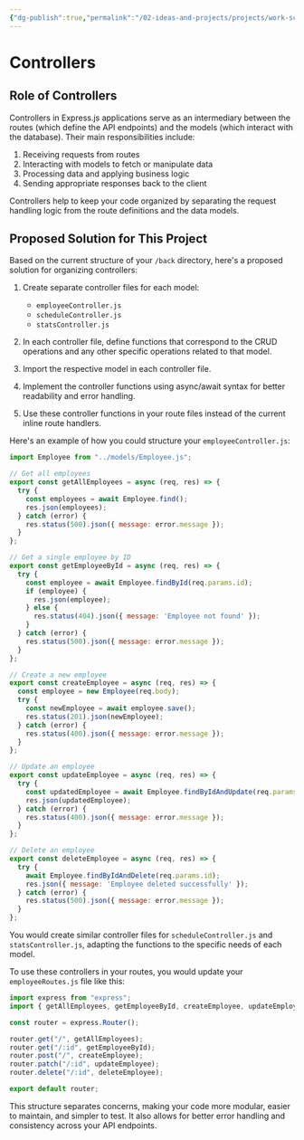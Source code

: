 ```yaml
---
{"dg-publish":true,"permalink":"/02-ideas-and-projects/projects/work-schedule-app/controllers/","title":"Controllers","tags":["webdev"]}
---
```



# Controllers

## Role of Controllers

Controllers in Express.js applications serve as an intermediary between the routes (which define the API endpoints) and the models (which interact with the database). Their main responsibilities include:

1. Receiving requests from routes
2. Interacting with models to fetch or manipulate data
3. Processing data and applying business logic
4. Sending appropriate responses back to the client

Controllers help to keep your code organized by separating the request handling logic from the route definitions and the data models.

## Proposed Solution for This Project

Based on the current structure of your `/back` directory, here's a proposed solution for organizing controllers:

1. Create separate controller files for each model:
   - `employeeController.js`
   - `scheduleController.js`
   - `statsController.js`

2. In each controller file, define functions that correspond to the CRUD operations and any other specific operations related to that model.

3. Import the respective model in each controller file.

4. Implement the controller functions using async/await syntax for better readability and error handling.

5. Use these controller functions in your route files instead of the current inline route handlers.

Here's an example of how you could structure your `employeeController.js`:

```javascript
import Employee from "../models/Employee.js";

// Get all employees
export const getAllEmployees = async (req, res) => {
  try {
    const employees = await Employee.find();
    res.json(employees);
  } catch (error) {
    res.status(500).json({ message: error.message });
  }
};

// Get a single employee by ID
export const getEmployeeById = async (req, res) => {
  try {
    const employee = await Employee.findById(req.params.id);
    if (employee) {
      res.json(employee);
    } else {
      res.status(404).json({ message: 'Employee not found' });
    }
  } catch (error) {
    res.status(500).json({ message: error.message });
  }
};

// Create a new employee
export const createEmployee = async (req, res) => {
  const employee = new Employee(req.body);
  try {
    const newEmployee = await employee.save();
    res.status(201).json(newEmployee);
  } catch (error) {
    res.status(400).json({ message: error.message });
  }
};

// Update an employee
export const updateEmployee = async (req, res) => {
  try {
    const updatedEmployee = await Employee.findByIdAndUpdate(req.params.id, req.body, { new: true });
    res.json(updatedEmployee);
  } catch (error) {
    res.status(400).json({ message: error.message });
  }
};

// Delete an employee
export const deleteEmployee = async (req, res) => {
  try {
    await Employee.findByIdAndDelete(req.params.id);
    res.json({ message: 'Employee deleted successfully' });
  } catch (error) {
    res.status(500).json({ message: error.message });
  }
};
```

You would create similar controller files for `scheduleController.js` and `statsController.js`, adapting the functions to the specific needs of each model.

To use these controllers in your routes, you would update your `employeeRoutes.js` file like this:

```javascript
import express from "express";
import { getAllEmployees, getEmployeeById, createEmployee, updateEmployee, deleteEmployee } from "../controllers/employeeController.js";

const router = express.Router();

router.get("/", getAllEmployees);
router.get("/:id", getEmployeeById);
router.post("/", createEmployee);
router.patch("/:id", updateEmployee);
router.delete("/:id", deleteEmployee);

export default router;
```

This structure separates concerns, making your code more modular, easier to maintain, and simpler to test. It also allows for better error handling and consistency across your API endpoints.
